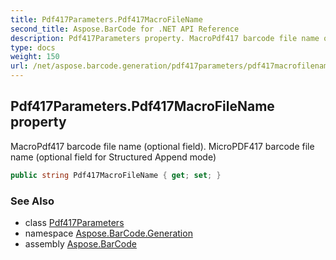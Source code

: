 ```yaml
---
title: Pdf417Parameters.Pdf417MacroFileName
second_title: Aspose.BarCode for .NET API Reference
description: Pdf417Parameters property. MacroPdf417 barcode file name optional field. MicroPDF417 barcode file name optional field for Structured Append mode
type: docs
weight: 150
url: /net/aspose.barcode.generation/pdf417parameters/pdf417macrofilename/
---
```

## Pdf417Parameters.Pdf417MacroFileName property

MacroPdf417 barcode file name (optional field). MicroPDF417 barcode file name (optional field for Structured Append mode)

```csharp
public string Pdf417MacroFileName { get; set; }
```

### See Also

* class [Pdf417Parameters](../)
* namespace [Aspose.BarCode.Generation](../../../aspose.barcode.generation/)
* assembly [Aspose.BarCode](../../../)


